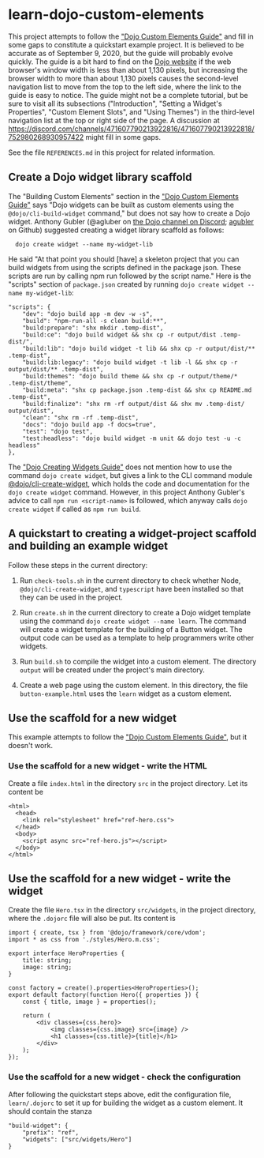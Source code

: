 # learn-dojo-custom-elements

This project attempts to follow the
["Dojo Custom Elements
Guide"](https://dojo.io/learn/custom-elements/introduction)
and fill in some gaps to constitute a quickstart example project.
It is believed to be accurate as of September 9, 2020,
but the guide will probably evolve quickly.
The guide is a bit hard to find on the [Dojo website](https://dojo.io/)
if the web browser's window width is less than about 1,130 pixels,
but increasing the browser width to more than about 1,130 pixels
causes the second-level navigation list to move from the top to the left side,
where the link to the guide is easy to notice.
The guide might not be a complete tutorial, but
be sure to visit all its subsections ("Introduction",
"Setting a Widget's Properties", "Custom Element Slots", and "Using Themes")
in the third-level navigation list at the top or right side of the page.
A discussion at
https://discord.com/channels/471607790213922816/471607790213922818/752980268930957422
might fill in some gaps.

See the file `REFERENCES.md` in this project for related information.

## Create a Dojo widget library scaffold

The "Building Custom Elements" section in the
["Dojo Custom Elements
Guide"](https://dojo.io/learn/custom-elements/introduction)
says "Dojo widgets can be built as custom elements
using the `@dojo/cli-build-widget` command,"
but does not say how to create a Dojo widget.
Anthony Gubler (@agluber on
[the Dojo channel on Discord](https://discord.com/channels/471607790213922816/471607790213922818);
[agubler](https://github.com/agubler) on Github)
suggested creating a widget library scaffold as follows:
```  npm i -g cli-create-widget
  dojo create widget --name my-widget-lib
```
He said "At that point you should [have] a skeleton project
that you can build widgets from using the scripts defined in the package json.
These scripts are run by calling npm run followed by the script name."
Here is the "scripts" section of `package.json` created by running
`dojo create widget --name my-widget-lib`:
```
"scripts": {
	"dev": "dojo build app -m dev -w -s",
	"build": "npm-run-all -s clean build:**",
	"build:prepare": "shx mkdir .temp-dist",
	"build:ce": "dojo build widget && shx cp -r output/dist .temp-dist/",
	"build:lib": "dojo build widget -t lib && shx cp -r output/dist/** .temp-dist",
	"build:lib:legacy": "dojo build widget -t lib -l && shx cp -r output/dist/** .temp-dist",
	"build:themes": "dojo build theme && shx cp -r output/theme/* .temp-dist/theme",
	"build:meta": "shx cp package.json .temp-dist && shx cp README.md .temp-dist",
	"build:finalize": "shx rm -rf output/dist && shx mv .temp-dist/ output/dist",
	"clean": "shx rm -rf .temp-dist",
	"docs": "dojo build app -f docs=true",
	"test": "dojo test",
	"test:headless": "dojo build widget -m unit && dojo test -u -c headless"
},
```


The ["Dojo Creating Widgets
Guide"](https://dojo.io/learn/creating-widgets/introduction)
does not mention how to use the command `dojo create widget`,
but gives a link to the CLI command module
[@dojo/cli-create-widget](https://github.com/dojo/cli-create-widget),
which holds the code and documentation for the `dojo create widget` command.
However, in this project Anthony Gubler's advice to call
`npm run <script-name>` is followed, which anyway calls `dojo create widget`
if called as `npm run build`.

## A quickstart to creating a widget-project scaffold and building an example widget

Follow these steps in the current directory:

1. Run `check-tools.sh` in the current directory to check whether Node,
`@dojo/cli-create-widget`, and `typescript` have been installed so
that they can be used in the project.

2. Run `create.sh` in the current directory to create
a Dojo widget template using the command
`dojo create widget --name learn`.
The command will create a widget template for the building of a Button widget.
The output code can be used as a template to help programmers write
other widgets.

4. Run `build.sh` to compile the widget into a custom element.
The directory `output` will be created under the project's main directory.

5. Create a web page using the custom element.
In this directory, the file `button-example.html` uses the `learn` widget
as a custom element.

## Use the scaffold for a new widget

This example attempts to follow the ["Dojo Custom Elements
Guide"](https://dojo.io/learn/custom-elements/introduction),
but it doesn't work.

### Use the scaffold for a new widget - write the HTML

Create a file `index.html` in the directory `src` in the project directory.
Let its content be
```
<html>
  <head>
    <link rel="stylesheet" href="ref-hero.css">
  </head>
  <body>
    <script async src="ref-hero.js"></script>
  </body>
</html>
```

## Use the scaffold for a new widget - write the widget

Create the file `Hero.tsx` in the directory `src/widgets`,
in the project directory, where the `.dojorc` file will also be put.
Its content is
```
import { create, tsx } from '@dojo/framework/core/vdom';
import * as css from './styles/Hero.m.css';

export interface HeroProperties {
    title: string;
    image: string;
}

const factory = create().properties<HeroProperties>();
export default factory(function Hero({ properties }) {
    const { title, image } = properties();

    return (
        <div classes={css.hero}>
            <img classes={css.image} src={image} />
            <h1 classes={css.title}>{title}</h1>
        </div>
    );
});
```

### Use the scaffold for a new widget - check the configuration

After following the quickstart steps above,
edit the configuration file, `learn/.dojorc`
to set it up for building the widget as a custom element.
It should contain the stanza
```
"build-widget": {
    "prefix": "ref",
    "widgets": ["src/widgets/Hero"]
}
```
